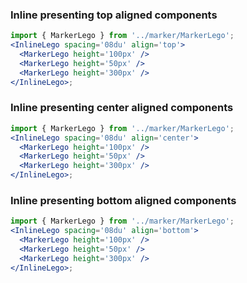### Inline presenting **top** aligned components

```jsx
import { MarkerLego } from '../marker/MarkerLego';
<InlineLego spacing='08du' align='top'>
  <MarkerLego height='100px' />
  <MarkerLego height='50px' />
  <MarkerLego height='300px' />
</InlineLego>;
```

### Inline presenting **center** aligned components

```jsx
import { MarkerLego } from '../marker/MarkerLego';
<InlineLego spacing='08du' align='center'>
  <MarkerLego height='100px' />
  <MarkerLego height='50px' />
  <MarkerLego height='300px' />
</InlineLego>;
```

### Inline presenting **bottom** aligned components

```jsx
import { MarkerLego } from '../marker/MarkerLego';
<InlineLego spacing='08du' align='bottom'>
  <MarkerLego height='100px' />
  <MarkerLego height='50px' />
  <MarkerLego height='300px' />
</InlineLego>;
```
